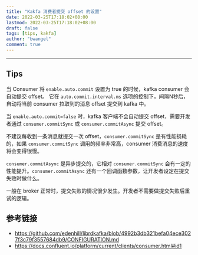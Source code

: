 ```yaml
---
title: "Kakfa 消费者提交 offset 的设置"
date: 2022-03-25T17:18:02+08:00
lastmod: 2022-03-25T17:18:02+08:00
draft: false
tags: [tips, kakfa]
author: "bwangel"
comment: true
---
```


<!--more-->

---

## Tips

当 Consumer 将 `enable.auto.commit` 设置为 true 的时候，kafka consumer 会自动提交 offset。
它在 `auto.commit.interval.ms` 选项的控制下，间隔N秒后，自动将当前 consumer 拉取到的消息 offset 提交到 kafka 中。

当 `enable.auto.commit=false` 时，kafka 客户端不会自动提交 offset，需要开发者通过 `consumer.commitSync` 或 `consumer.commitAsync` 提交 offset。

不建议每收到一条消息就提交一次 offset，`consumer.commitSync` 是有性能损耗的，如果 `consumer.commitSync` 调用的频率非常高，consumer 消费消息的速度将会变得很慢。

`consumer.commitAsync` 是异步提交的，它相对 `consumer.commitSync` 会有一定的性能提升。`consumer.commitAsync` 还有一个回调函数参数，让开发者设定在提交失败时做什么。

一般在 broker 正常时，提交失败的情况很少发生。开发者不需要做提交失败后重试的逻辑。

## 参考链接

- https://github.com/edenhill/librdkafka/blob/4992b3db321befa04ece3027f3c79f3557684db9/CONFIGURATION.md
- https://docs.confluent.io/platform/current/clients/consumer.html#id1
